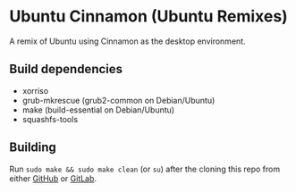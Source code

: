 # Ubuntu Cinnamon (Ubuntu Remixes)

A remix of Ubuntu using Cinnamon as the desktop environment.

## Build dependencies

* xorriso
* grub-mkrescue (grub2-common on Debian/Ubuntu)
* make (build-essential on Debian/Ubuntu)
* squashfs-tools

## Building

Run `sudo make && sudo make clean` (or `su`) after the cloning this repo from either [GitHub](https://github.com/Ubuntu-Remixes/Ubuntu-Cinnamon) or [GitLab](https://gitlab.com/ubuntu-unity/ubuntu-remixes/ubuntu-cinnamon).
